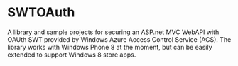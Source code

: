 SWTOAuth
========

A library and sample projects for securing an ASP.net MVC WebAPI with OAUth SWT provided by Windows Azure Access Control Service (ACS). The library works with Windows Phone 8 at the moment, but can be easily extended to support Windows 8 store apps.